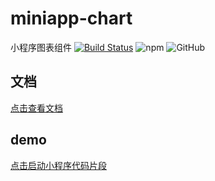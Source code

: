 # miniapp-chart
小程序图表组件
[![Build Status](https://travis-ci.com/yuanzm/miniapp-charts.svg?branch=master)](https://travis-ci.com/yuanzm/miniapp-charts)
![npm](https://img.shields.io/npm/v/miniapp-charts)
![GitHub](https://img.shields.io/github/license/yuanzm/miniapp-charts)

## 文档
[点击查看文档](https://yuanzm.github.io/miniapp-charts/)

## demo
[点击启动小程序代码片段](https://developers.weixin.qq.com/s/Rb0JWWmo7led)
